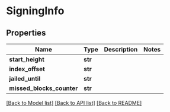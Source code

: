 # SigningInfo

## Properties
Name | Type | Description | Notes
------------ | ------------- | ------------- | -------------
**start_height** | **str** |  | 
**index_offset** | **str** |  | 
**jailed_until** | **str** |  | 
**missed_blocks_counter** | **str** |  | 

[[Back to Model list]](../README.md#documentation-for-models) [[Back to API list]](../README.md#documentation-for-api-endpoints) [[Back to README]](../README.md)


